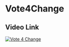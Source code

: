 # Vote4Change

## Video Link

[![Vote 4 Change]()](https://youtu.be/7fhX7LbvNaQ?si=30bSgSVjAinXKGCI)

